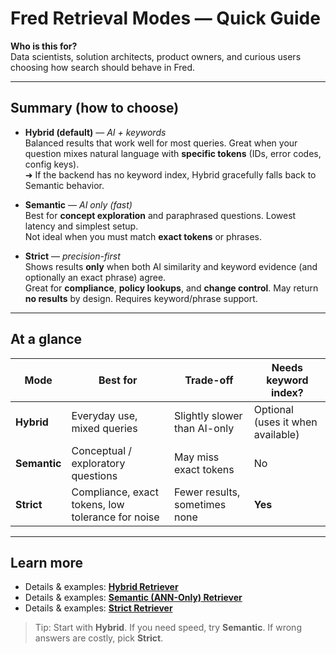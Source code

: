 # Fred Retrieval Modes — Quick Guide

**Who is this for?**  
Data scientists, solution architects, product owners, and curious users choosing how search should behave in Fred.

---

## Summary (how to choose)

- **Hybrid (default)** — *AI + keywords*  
  Balanced results that work well for most queries. Great when your question mixes natural language with **specific
  tokens** (IDs, error codes, config keys).  
  ➜ If the backend has no keyword index, Hybrid gracefully falls back to Semantic behavior.

- **Semantic** — *AI only (fast)*  
  Best for **concept exploration** and paraphrased questions. Lowest latency and simplest setup.  
  Not ideal when you must match **exact tokens** or phrases.

- **Strict** — *precision-first*  
  Shows results **only** when both AI similarity and keyword evidence (and optionally an exact phrase) agree.  
  Great for **compliance**, **policy lookups**, and **change control**. May return **no results** by design. Requires
  keyword/phrase support.

---

## At a glance

| Mode         | Best for                                          | Trade-off                     | Needs keyword index?              |
|--------------|---------------------------------------------------|-------------------------------|-----------------------------------|
| **Hybrid**   | Everyday use, mixed queries                       | Slightly slower than AI-only  | Optional (uses it when available) |
| **Semantic** | Conceptual / exploratory questions                | May miss exact tokens         | No                                |
| **Strict**   | Compliance, exact tokens, low tolerance for noise | Fewer results, sometimes none | **Yes**                           |

---

## Learn more

- Details & examples: **[Hybrid Retriever](./HYBRID_RETRIEVER.md)**
- Details & examples: **[Semantic (ANN-Only) Retriever](./SEMANTIC_RETRIEVER.md)**
- Details & examples: **[Strict Retriever](./STRICT_RETRIEVER.md)**

> Tip: Start with **Hybrid**. If you need speed, try **Semantic**. If wrong answers are costly, pick **Strict**.
